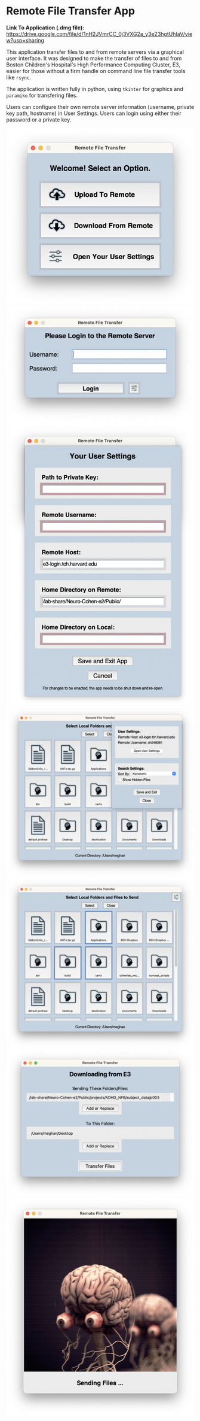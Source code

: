 # Remote File Transfer App 

**Link To Application (.dmg file):** https://drive.google.com/file/d/1nH2JVmrCC_0j3VXG2a_y3e23hgtUhIaV/view?usp=sharing


This application transfer files to and from remote servers via a graphical user interface. It was designed to make the transfer of files to and from Boston Children's Hospital's High Performance Computing Cluster, E3, easier for those without a firm handle on command line file transfer tools like `rsync`.

The application is written fully in python, using `tkinter` for graphics and `paramiko` for transfering files. 

Users can configure their own remote server information (username, private key path, hostname) in User Settings. Users can login using either their password or a private key.

![](assets/README_screenshots/1.png)
![](assets/README_screenshots/4.png)
![](assets/README_screenshots/7.png)
![](assets/README_screenshots/2.png)
![](assets/README_screenshots/3.png)
![](assets/README_screenshots/5.png)
![](assets/README_screenshots/6.png)
